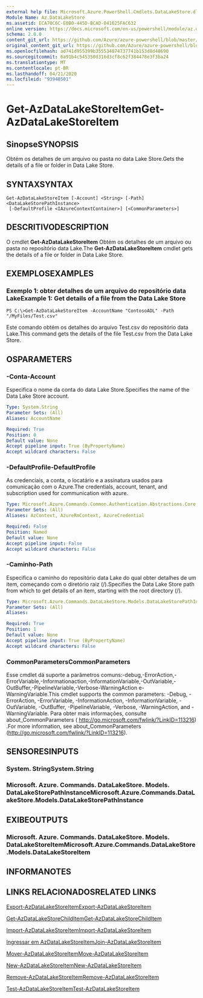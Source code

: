 ```yaml
---
external help file: Microsoft.Azure.PowerShell.Cmdlets.DataLakeStore.dll-Help.xml
Module Name: Az.DataLakeStore
ms.assetid: ECA70C6C-E0B0-445D-BCAD-041625FAC632
online version: https://docs.microsoft.com/en-us/powershell/module/az.datalakestore/get-azdatalakestoreitem
schema: 2.0.0
content_git_url: https://github.com/Azure/azure-powershell/blob/master/src/DataLakeStore/DataLakeStore/help/Get-AzDataLakeStoreItem.md
original_content_git_url: https://github.com/Azure/azure-powershell/blob/master/src/DataLakeStore/DataLakeStore/help/Get-AzDataLakeStoreItem.md
ms.openlocfilehash: ad741d955399b355534074737741b153d8d48690
ms.sourcegitcommit: 6a91b4c545350d316d3cf8c62f384478e3f3ba24
ms.translationtype: MT
ms.contentlocale: pt-BR
ms.lasthandoff: 04/21/2020
ms.locfileid: "93940501"
---
```

# <span data-ttu-id="4200e-101">Get-AzDataLakeStoreItem</span><span class="sxs-lookup"><span data-stu-id="4200e-101">Get-AzDataLakeStoreItem</span></span>

## <span data-ttu-id="4200e-102">Sinopse</span><span class="sxs-lookup"><span data-stu-id="4200e-102">SYNOPSIS</span></span>
<span data-ttu-id="4200e-103">Obtém os detalhes de um arquivo ou pasta no data Lake Store.</span><span class="sxs-lookup"><span data-stu-id="4200e-103">Gets the details of a file or folder in Data Lake Store.</span></span>

## <span data-ttu-id="4200e-104">SYNTAX</span><span class="sxs-lookup"><span data-stu-id="4200e-104">SYNTAX</span></span>

```
Get-AzDataLakeStoreItem [-Account] <String> [-Path] <DataLakeStorePathInstance>
 [-DefaultProfile <IAzureContextContainer>] [<CommonParameters>]
```

## <span data-ttu-id="4200e-105">DESCRITIVO</span><span class="sxs-lookup"><span data-stu-id="4200e-105">DESCRIPTION</span></span>
<span data-ttu-id="4200e-106">O cmdlet **Get-AzDataLakeStoreItem** Obtém os detalhes de um arquivo ou pasta no repositório data Lake.</span><span class="sxs-lookup"><span data-stu-id="4200e-106">The **Get-AzDataLakeStoreItem** cmdlet gets the details of a file or folder in Data Lake Store.</span></span>

## <span data-ttu-id="4200e-107">EXEMPLOS</span><span class="sxs-lookup"><span data-stu-id="4200e-107">EXAMPLES</span></span>

### <span data-ttu-id="4200e-108">Exemplo 1: obter detalhes de um arquivo do repositório data Lake</span><span class="sxs-lookup"><span data-stu-id="4200e-108">Example 1: Get details of a file from the Data Lake Store</span></span>
```
PS C:\>Get-AzDataLakeStoreItem -AccountName "ContosoADL" -Path "/MyFiles/Test.csv"
```

<span data-ttu-id="4200e-109">Este comando obtém os detalhes do arquivo Test.csv do repositório data Lake.</span><span class="sxs-lookup"><span data-stu-id="4200e-109">This command gets the details of the file Test.csv from the Data Lake Store.</span></span>

## <span data-ttu-id="4200e-110">OS</span><span class="sxs-lookup"><span data-stu-id="4200e-110">PARAMETERS</span></span>

### <span data-ttu-id="4200e-111">-Conta</span><span class="sxs-lookup"><span data-stu-id="4200e-111">-Account</span></span>
<span data-ttu-id="4200e-112">Especifica o nome da conta do data Lake Store.</span><span class="sxs-lookup"><span data-stu-id="4200e-112">Specifies the name of the Data Lake Store account.</span></span>

```yaml
Type: System.String
Parameter Sets: (All)
Aliases: AccountName

Required: True
Position: 0
Default value: None
Accept pipeline input: True (ByPropertyName)
Accept wildcard characters: False
```

### <span data-ttu-id="4200e-113">-DefaultProfile</span><span class="sxs-lookup"><span data-stu-id="4200e-113">-DefaultProfile</span></span>
<span data-ttu-id="4200e-114">As credenciais, a conta, o locatário e a assinatura usados para comunicação com o Azure.</span><span class="sxs-lookup"><span data-stu-id="4200e-114">The credentials, account, tenant, and subscription used for communication with azure.</span></span>

```yaml
Type: Microsoft.Azure.Commands.Common.Authentication.Abstractions.Core.IAzureContextContainer
Parameter Sets: (All)
Aliases: AzContext, AzureRmContext, AzureCredential

Required: False
Position: Named
Default value: None
Accept pipeline input: False
Accept wildcard characters: False
```

### <span data-ttu-id="4200e-115">-Caminho</span><span class="sxs-lookup"><span data-stu-id="4200e-115">-Path</span></span>
<span data-ttu-id="4200e-116">Especifica o caminho do repositório data Lake do qual obter detalhes de um item, começando com o diretório raiz (/).</span><span class="sxs-lookup"><span data-stu-id="4200e-116">Specifies the Data Lake Store path from which to get details of an item, starting with the root directory (/).</span></span>

```yaml
Type: Microsoft.Azure.Commands.DataLakeStore.Models.DataLakeStorePathInstance
Parameter Sets: (All)
Aliases:

Required: True
Position: 1
Default value: None
Accept pipeline input: True (ByPropertyName)
Accept wildcard characters: False
```

### <span data-ttu-id="4200e-117">CommonParameters</span><span class="sxs-lookup"><span data-stu-id="4200e-117">CommonParameters</span></span>
<span data-ttu-id="4200e-118">Esse cmdlet dá suporte a parâmetros comuns:-debug,-ErrorAction,-ErrorVariable,-Informationaction,-InformationVariable,-OutVariable,-OutBuffer,-PipelineVariable,-Verbose-WarningAction e-WarningVariable.</span><span class="sxs-lookup"><span data-stu-id="4200e-118">This cmdlet supports the common parameters: -Debug, -ErrorAction, -ErrorVariable, -InformationAction, -InformationVariable, -OutVariable, -OutBuffer, -PipelineVariable, -Verbose, -WarningAction, and -WarningVariable.</span></span> <span data-ttu-id="4200e-119">Para obter mais informações, consulte about_CommonParameters ( http://go.microsoft.com/fwlink/?LinkID=113216) .</span><span class="sxs-lookup"><span data-stu-id="4200e-119">For more information, see about_CommonParameters (http://go.microsoft.com/fwlink/?LinkID=113216).</span></span>

## <span data-ttu-id="4200e-120">SENSORES</span><span class="sxs-lookup"><span data-stu-id="4200e-120">INPUTS</span></span>

### <span data-ttu-id="4200e-121">System. String</span><span class="sxs-lookup"><span data-stu-id="4200e-121">System.String</span></span>

### <span data-ttu-id="4200e-122">Microsoft. Azure. Commands. DataLakeStore. Models. DataLakeStorePathInstance</span><span class="sxs-lookup"><span data-stu-id="4200e-122">Microsoft.Azure.Commands.DataLakeStore.Models.DataLakeStorePathInstance</span></span>

## <span data-ttu-id="4200e-123">EXIBE</span><span class="sxs-lookup"><span data-stu-id="4200e-123">OUTPUTS</span></span>

### <span data-ttu-id="4200e-124">Microsoft. Azure. Commands. DataLakeStore. Models. DataLakeStoreItem</span><span class="sxs-lookup"><span data-stu-id="4200e-124">Microsoft.Azure.Commands.DataLakeStore.Models.DataLakeStoreItem</span></span>

## <span data-ttu-id="4200e-125">INFORMA</span><span class="sxs-lookup"><span data-stu-id="4200e-125">NOTES</span></span>

## <span data-ttu-id="4200e-126">LINKS RELACIONADOS</span><span class="sxs-lookup"><span data-stu-id="4200e-126">RELATED LINKS</span></span>

[<span data-ttu-id="4200e-127">Export-AzDataLakeStoreItem</span><span class="sxs-lookup"><span data-stu-id="4200e-127">Export-AzDataLakeStoreItem</span></span>](./Export-AzDataLakeStoreItem.md)

[<span data-ttu-id="4200e-128">Get-AzDataLakeStoreChildItem</span><span class="sxs-lookup"><span data-stu-id="4200e-128">Get-AzDataLakeStoreChildItem</span></span>](./Get-AzDataLakeStoreChildItem.md)

[<span data-ttu-id="4200e-129">Import-AzDataLakeStoreItem</span><span class="sxs-lookup"><span data-stu-id="4200e-129">Import-AzDataLakeStoreItem</span></span>](./Import-AzDataLakeStoreItem.md)

[<span data-ttu-id="4200e-130">Ingressar em AzDataLakeStoreItem</span><span class="sxs-lookup"><span data-stu-id="4200e-130">Join-AzDataLakeStoreItem</span></span>](./Join-AzDataLakeStoreItem.md)

[<span data-ttu-id="4200e-131">Mover-AzDataLakeStoreItem</span><span class="sxs-lookup"><span data-stu-id="4200e-131">Move-AzDataLakeStoreItem</span></span>](./Move-AzDataLakeStoreItem.md)

[<span data-ttu-id="4200e-132">New-AzDataLakeStoreItem</span><span class="sxs-lookup"><span data-stu-id="4200e-132">New-AzDataLakeStoreItem</span></span>](./New-AzDataLakeStoreItem.md)

[<span data-ttu-id="4200e-133">Remove-AzDataLakeStoreItem</span><span class="sxs-lookup"><span data-stu-id="4200e-133">Remove-AzDataLakeStoreItem</span></span>](./Remove-AzDataLakeStoreItem.md)

[<span data-ttu-id="4200e-134">Test-AzDataLakeStoreItem</span><span class="sxs-lookup"><span data-stu-id="4200e-134">Test-AzDataLakeStoreItem</span></span>](./Test-AzDataLakeStoreItem.md)


